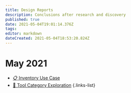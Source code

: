 ```yaml
---
title: Design Reports
description: Conclusions after research and discovery
published: true
date: 2021-05-04T19:01:14.376Z
tags: 
editor: markdown
dateCreated: 2021-05-04T18:53:20.824Z
---
```


# May 2021

- [:clipboard: Inventory Use Case](/design/reports/inventory-use-case)
- [:hammer: Tool Category Exploration](/design/reports/tool-category)
{.links-list}
